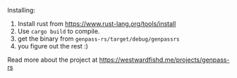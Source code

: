 Installing:

1. Install rust from https://www.rust-lang.org/tools/install
2. Use `cargo build` to compile.
3. get the binary from `genpass-rs/target/debug/genpassrs`
4. you figure out the rest :)

Read more about the project at https://westwardfishd.me/projects/genpass-rs

